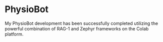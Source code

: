 # PhysioBot
My PhysioBot development has been successfully completed utilizing the powerful combination of RAG-1 and Zephyr frameworks on the Colab platform. 
